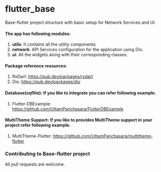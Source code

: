 # flutter_base

Base-flutter project structure with basic setup for Network Services and UI.

#### The app has following modules:
1. **utils**: It contains all the utility components.
2. **network**: API Services configuration for the application using Dio.
3. **ui**: All the widgets along with their corresponding classes.

#### Package reference resources:
1. RxDart: https://pub.dev/packages/rxdart
2. Dio: https://pub.dev/packages/dio

#### Database(sqflite): If you like to integrate you can refer following example.
1. Flutter-DBExample: https://github.com/UttamPanchasara/FlutterDBExample

#### MultiTheme Support: If you like to provides MultiTheme support in your project refer following example.
1. MultiTheme-Flutter: https://github.com/UttamPanchasara/multitheme-flutter

### Contributing to Base-flutter project
All pull requests are welcome.
